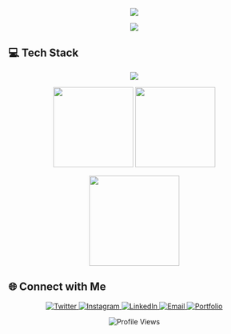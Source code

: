 <p align="center">
  <img src="https://capsule-render.vercel.app/api?type=waving&color=0f9d58&height=180&section=header&text=Ujjawal%20Singh&fontSize=40&fontColor=fff&animation=fadeIn" />
</p>

<p align="center">
  <a href="https://github.com/UjjawalChauhanSingh">
    <img src="https://readme-typing-svg.herokuapp.com?font=Fira+Code&size=22&pause=1000&color=0f9d58&center=true&vCenter=true&width=500&lines=👋+Hi,+I'm+Ujjawal+Singh;A+passionate+Full+Stack+Webdeveloper;and+CSE+undergrad+student+from+India" />
  </a>
</p>


## 💻 Tech Stack
<p align="center">
  <img src="https://skillicons.dev/icons?i=python,js,html,css,git,linux,flutter,cpp,c,react" />
</p>
<p align="center">
  <img src="https://github-readme-stats.vercel.app/api?username=UjjawalChauhanSingh&show_icons=true&theme=default&cache_seconds=1000" height="160" />
  <img src="https://github-readme-streak-stats.herokuapp.com/?user=UjjawalChauhanSingh&theme=default&cache_seconds=1000" height="160" />
</p>
 
<p align="center">
  <img src="https://github-readme-stats.vercel.app/api/top-langs/?username=UjjawalChauhanSingh&layout=compact&theme=default&cache_seconds=1000" height="180" />
</p>


## 🌐 Connect with Me  
<p align="center">
  <a href="https://x.com/Ujjawal28980782">
    <img src="https://img.shields.io/badge/Twitter-1DA1F2?style=for-the-badge&logo=twitter&logoColor=white" alt="Twitter"/>
  </a>
  <a href="https://www.instagram.com/ujawal_chauhan333/">
    <img src="https://img.shields.io/badge/Instagram-E4405F?style=for-the-badge&logo=instagram&logoColor=white" alt="Instagram"/>
  </a>
  <a href="https://www.linkedin.com/in/ujjawal-singh-00a195323/">
    <img src="https://img.shields.io/badge/LinkedIn-0A66C2?style=for-the-badge&logo=linkedin&logoColor=white" alt="LinkedIn"/>
  </a>
  <a href="mailto:ujjawal.codes@gmail.com">
    <img src="https://img.shields.io/badge/Email-D14836?style=for-the-badge&logo=gmail&logoColor=white" alt="Email"/>
  </a>
  <a href="https://ujjawalsingh.vercel.app">
    <img src="https://img.shields.io/badge/Portfolio-000000?style=for-the-badge&logo=vercel&logoColor=white" alt="Portfolio"/>
  </a>
</p>
<p align="center">
  <img src="https://komarev.com/ghpvc/?username=UjjawalChauhanSingh&color=blue&style=flat-square" alt="Profile Views" />
</p>


